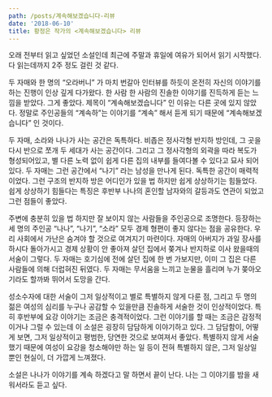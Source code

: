 ```yaml
---
path: /posts/계속해보겠습니다-리뷰
date: '2018-06-10'
title: 황정은 작가의 <계속해보겠습니다> 리뷰
---
```


오래 전부터 읽고 싶었던 소설인데 최근에 주말과 휴일에 여유가 되어서 읽기 시작했다. 다 읽는데까지 2주 정도 걸린 것 같다.

두 자매와 한 명의 “오라버니” 가 마치 번갈아 인터뷰를 하듯이 온전히 자신의 이야기를 하는 진행이 인상 깊게 다가왔다. 한 사람 한 사람의 진솔한 이야기를 진득하게 듣는 느낌을 받았다. 그게 좋았다. 제목이 “계속해보겠습니다” 인 이유는 다른 곳에 있지 않았다. 정말로 주인공들의 “계속하”는 이야기를 “계속” 해서 듣게 되기 때문에 “계속해보겠습니다” 인 것이다.

두 자매, 소라와 나나가 사는 공간은 독특하다. 비좁은 정사각형 반지하 방인데, 그 곳을 다시 반으로 쪼개 두 세대가 사는 공간이다. 그리고 그 정사각형의 외곽을 따라 복도가 형성되어있고, 별 다른 노력 없이 쉽게 다른 집의 내부를 들여다볼 수 있다고 묘사 되어있다. 두 자매는 그런 공간에서 “나기” 라는 남성을 만나게 된다. 독특한 공간이 매력적이었다. 그런 구조의 반지하 방은 어디인가 있을 법 하지만 쉽게 상상하기는 힘들었다. 쉽게 상상하기 힘들다는 특징은 후반부 나나의 혼인할 남자와의 갈등과도 연관이 되었고 그런 점들이 좋았다.

주변에 충분히 있을 법 하지만 잘 보이지 않는 사람들을 주인공으로 조명한다. 등장하는 세 명의 주인공 “나나”, “나기”, “소라” 모두 경제 형편이 좋지 않다는 점을 공유한다. 우리 사회에서 가난은 숨겨야 할 것으로 여겨지기 마련이다. 자매의 아버지가 과일 장사를 하시다 돌아가시고 경제 상황이 안 좋아져 살던 집에서 쫒겨나 반지하로 이사 왔을때의 서술이 그렇다. 두 자매는 호기심에 전에 살던 집에 한 번 가보지만, 이미 그 집은 다른 사람들에 의해 더럽혀진 뒤였다. 두 자매는 무서움을 느끼고 눈물을 흘리며 누가 쫒아오기라도 할까봐 뛰어서 도망을 간다.

성소수자에 대한 서술이 그저 일상적이고 별로 특별하지 않게 다룬 점, 그리고 두 명의 젊은 여성의 심리를 누구나 공감할 수 있을만큼 진솔하게 서술한 것이 인상적이었다. 특히 후반부에 요강 이야기는 조금은 충격적이었다. 그런 이야기를 할 때는 조금은 감정적이거나 그럴 수 있는데 이 소설은 굉장히 담담하게 이야기하고 있다. 그 담담함이, 어떻게 보면, 그저 일상적이고 평범한, 당연한 것으로 보여져서 좋았다. 특별하지 않게 서술했기 때문에 여성이 요강을 청소해야만 하는 일 등이 전혀 특별하지 않은, 그저 일상일 뿐인 현실이, 더 가깝게 느껴졌다.

소설은 나나가 이야기를 계속 하겠다고 말 하면서 끝이 난다. 나는 그 이야기를 밤을 새워서라도 듣고 싶다.
